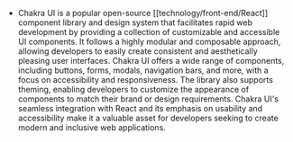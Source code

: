 - Chakra UI is a popular open-source [[technology/front-end/React]] component library and design system that facilitates rapid web development by providing a collection of customizable and accessible UI components. It follows a highly modular and composable approach, allowing developers to easily create consistent and aesthetically pleasing user interfaces. Chakra UI offers a wide range of components, including buttons, forms, modals, navigation bars, and more, with a focus on accessibility and responsiveness. The library also supports theming, enabling developers to customize the appearance of components to match their brand or design requirements. Chakra UI's seamless integration with React and its emphasis on usability and accessibility make it a valuable asset for developers seeking to create modern and inclusive web applications.